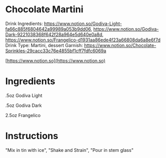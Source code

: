 # Chocolate Martini

Drink Ingredients: https://www.notion.so/Godiva-Light-fa66c885f6804642a99989a053b9dd06, https://www.notion.so/Godiva-Dark-9221038368f642f28a964e5d640e0a8d, https://www.notion.so/Frangelico-d1931aa86ede4f23a66808da6a8e6f7d
Drink Type: Martini, dessert
Garnish: https://www.notion.so/Chocolate-Sprinkles-29cacc33c76e4855bf1cff7fdfc6069a

[https://www.notion.so](https://www.notion.so)

# Ingredients

.5oz Godiva Light

.5oz Godiva Dark

2.5oz Frangelico

# Instructions

"Mix in tin with ice",
"Shake and Strain",
"Pour in stem glass"